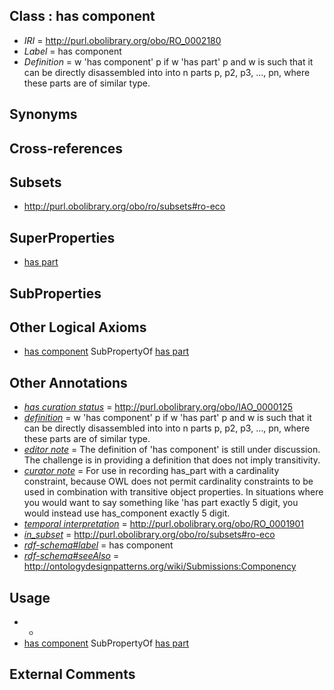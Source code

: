 
## Class : has component

 * *IRI* = http://purl.obolibrary.org/obo/RO_0002180
 * *Label* = has component
 * *Definition* = w 'has component' p if w 'has part' p and w is such that it can be directly disassembled into into n parts p, p2, p3, ..., pn, where these parts are of similar type.

## Synonyms


## Cross-references


## Subsets

 * http://purl.obolibrary.org/obo/ro/subsets#ro-eco

## SuperProperties

 * [has part](../../BFO/51/BFO_0000051.md)

## SubProperties


## Other Logical Axioms

 * [has component](../../RO/80/RO_0002180.md) SubPropertyOf [has part](../../BFO/51/BFO_0000051.md)

## Other Annotations

 * *[has curation status](../../IAO/14/IAO_0000114.md)* = http://purl.obolibrary.org/obo/IAO_0000125
 * *[definition](../../IAO/15/IAO_0000115.md)* = w 'has component' p if w 'has part' p and w is such that it can be directly disassembled into into n parts p, p2, p3, ..., pn, where these parts are of similar type.
 * *[editor note](../../IAO/16/IAO_0000116.md)* = The definition of 'has component' is still under discussion. The challenge is in providing a definition that does not imply transitivity.
 * *[curator note](../../IAO/32/IAO_0000232.md)* = For use in recording has_part with a cardinality constraint, because OWL does not permit cardinality constraints to be used in combination with transitive object properties. In situations where you would want to say something like 'has part exactly 5 digit, you would instead use has_component exactly 5 digit.
 * *[temporal interpretation](../../RO/00/RO_0001900.md)* = http://purl.obolibrary.org/obo/RO_0001901
 * *[in_subset](../../et/oboInOwl#inSubset.md)* = http://purl.obolibrary.org/obo/ro/subsets#ro-eco
 * *[rdf-schema#label](../../el/rdf-schema#label.md)* = has component
 * *[rdf-schema#seeAlso](../../so/rdf-schema#seeAlso.md)* = http://ontologydesignpatterns.org/wiki/Submissions:Componency

## Usage

 * -
 * [has component](../../RO/80/RO_0002180.md) SubPropertyOf [has part](../../BFO/51/BFO_0000051.md)

## External Comments

